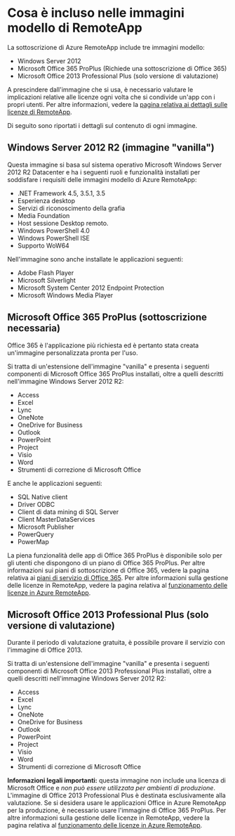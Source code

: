 <properties 
    pageTitle="Cosa è incluso nelle immagini modello di RemoteApp" 
    description="Informazioni sulle immagini modello incluse con RemoteApp." 
    services="remoteapp" 
    solutions="" documentationCenter="" 
    authors="lizap" 
    manager="mbaldwin" />

<tags 
    ms.service="remoteapp" 
    ms.workload="tbd" 
    ms.tgt_pltfrm="na" 
    ms.devlang="na" 
    ms.topic="article" 
    ms.date="2/17/2015" 
    ms.author="elizapo" />

# Cosa è incluso nelle immagini modello di RemoteApp

La sottoscrizione di Azure RemoteApp include tre immagini modello:


- Windows Server 2012
- Microsoft Office 365 ProPlus (Richiede una sottoscrizione di Office 365)
- Microsoft Office 2013 Professional Plus (solo versione di valutazione)

A prescindere dall'immagine che si usa, è necessario valutare le implicazioni relative alle licenze ogni volta che si condivide un'app con i propri utenti. Per altre informazioni, vedere la [pagina relativa ai dettagli sulle licenze di RemoteApp](remoteapp-licensing.md).

Di seguito sono riportati i dettagli sul contenuto di ogni immagine.

## Windows Server 2012 R2 (immagine "vanilla")
Questa immagine si basa sul sistema operativo Microsoft Windows Server 2012 R2 Datacenter e ha i seguenti ruoli e funzionalità installati per soddisfare i requisiti delle immagini modello di Azure RemoteApp:


- .NET Framework 4.5, 3.5.1, 3.5
- Esperienza desktop
- Servizi di riconoscimento della grafia
- Media Foundation
- Host sessione Desktop remoto.
- Windows PowerShell 4.0
- Windows PowerShell ISE
- Supporto WoW64 

Nell'immagine sono anche installate le applicazioni seguenti:

- Adobe Flash Player
- Microsoft Silverlight
- Microsoft System Center 2012 Endpoint Protection
- Microsoft Windows Media Player 


## Microsoft Office 365 ProPlus (sottoscrizione necessaria)
Office 365 è l'applicazione più richiesta ed è pertanto stata creata un'immagine personalizzata pronta per l'uso.

Si tratta di un'estensione dell'immagine "vanilla" e presenta i seguenti componenti di Microsoft Office 365 ProPlus installati, oltre a quelli descritti nell'immagine Windows Server 2012 R2:


- Access
- Excel
- Lync
- OneNote
- OneDrive for Business
- Outlook
- PowerPoint
- Project
- Visio
- Word
- Strumenti di correzione di Microsoft Office 

E anche le applicazioni seguenti:

- SQL Native client
- Driver ODBC
- Client di data mining di SQL Server
- Client MasterDataServices
- Microsoft Publisher
- PowerQuery
- PowerMap


La piena funzionalità delle app di Office 365 ProPlus è disponibile solo per gli utenti che dispongono di un piano di Office 365 ProPlus. Per altre informazioni sui piani di sottoscrizione di Office 365, vedere la pagina relativa ai [piani di servizio di Office 365](http://technet.microsoft.com/library/office-365-plan-options.aspx). Per altre informazioni sulla gestione delle licenze in RemoteApp, vedere la pagina relativa al [funzionamento delle licenze in Azure RemoteApp](remoteapp-licensing.md).

## Microsoft Office 2013 Professional Plus (solo versione di valutazione)
Durante il periodo di valutazione gratuita, è possibile provare il servizio con l'immagine di Office 2013.

Si tratta di un'estensione dell'immagine "vanilla" e presenta i seguenti componenti di Microsoft Office 2013 Professional Plus installati, oltre a quelli descritti nell'immagine Windows Server 2012 R2:


- Access
- Excel
- Lync
- OneNote
- OneDrive for Business
- Outlook
- PowerPoint
- Project
- Visio
- Word
- Strumenti di correzione di Microsoft Office 

**Informazioni legali importanti:** questa immagine non include una licenza di Microsoft Office e *non può essere utilizzata per ambienti di produzione*. L'immagine di Office 2013 Professional Plus è destinata esclusivamente alla valutazione. Se si desidera usare le applicazioni Office in Azure RemoteApp per la produzione, è necessario usare l'immagine di Office 365 ProPlus. Per altre informazioni sulla gestione delle licenze in RemoteApp, vedere la pagina relativa al [funzionamento delle licenze in Azure RemoteApp](remoteapp-licensing.md).

<!--HONumber=54-->
